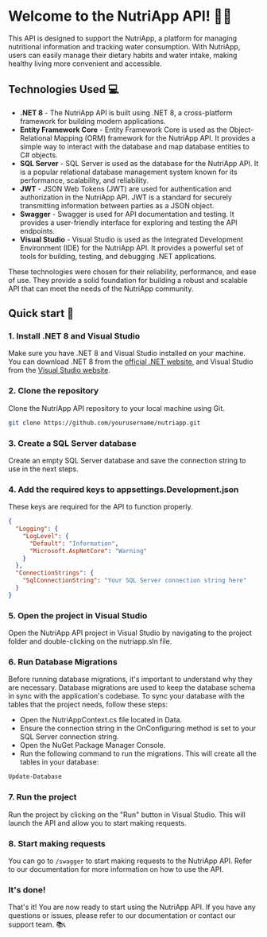 # Welcome to the NutriApp API! 🥗💧

This API is designed to support the NutriApp, a platform for managing nutritional information and tracking water consumption. With NutriApp, users can easily manage their dietary habits and water intake, making healthy living more convenient and accessible.

## Technologies Used 💻

- **.NET 8** - The NutriApp API is built using .NET 8, a cross-platform framework for building modern applications.
- **Entity Framework Core** - Entity Framework Core is used as the Object-Relational Mapping (ORM) framework for the NutriApp API. It provides a simple way to interact with the database and map database entities to C# objects.
- **SQL Server** - SQL Server is used as the database for the NutriApp API. It is a popular relational database management system known for its performance, scalability, and reliability.
- **JWT** - JSON Web Tokens (JWT) are used for authentication and authorization in the NutriApp API. JWT is a standard for securely transmitting information between parties as a JSON object.
- **Swagger** - Swagger is used for API documentation and testing. It provides a user-friendly interface for exploring and testing the API endpoints.
- **Visual Studio** - Visual Studio is used as the Integrated Development Environment (IDE) for the NutriApp API. It provides a powerful set of tools for building, testing, and debugging .NET applications.

These technologies were chosen for their reliability, performance, and ease of use. They provide a solid foundation for building a robust and scalable API that can meet the needs of the NutriApp community.

## Quick start 🚀

### 1. **Install .NET 8 and Visual Studio**

Make sure you have .NET 8 and Visual Studio installed on your machine. You can download .NET 8 from the [official .NET website](https://dotnet.microsoft.com/download/dotnet/8.0), and Visual Studio from the [Visual Studio website](https://visualstudio.microsoft.com/).

### 2. **Clone the repository**

Clone the NutriApp API repository to your local machine using Git.

```sh
git clone https://github.com/yourusername/nutriapp.git
```

### 3. **Create a SQL Server database**

Create an empty SQL Server database and save the connection string to use in the next steps.

### 4. **Add the required keys to appsettings.Development.json**

These keys are required for the API to function properly.

```json
{
  "Logging": {
    "LogLevel": {
      "Default": "Information",
      "Microsoft.AspNetCore": "Warning"
    }
  },
  "ConnectionStrings": {
    "SqlConnectionString": "Your SQL Server connection string here"
  }
}
```

### 5. **Open the project in Visual Studio**

Open the NutriApp API project in Visual Studio by navigating to the project folder and double-clicking on the nutriapp.sln file.

### 6. **Run Database Migrations**

Before running database migrations, it's important to understand why they are necessary. Database migrations are used to keep the database schema in sync with the application's codebase. To sync your database with the tables that the project needs, follow these steps:

- Open the NutriAppContext.cs file located in Data.
- Ensure the connection string in the OnConfiguring method is set to your SQL Server connection string.
- Open the NuGet Package Manager Console.
- Run the following command to run the migrations. This will create all the tables in your database:

```sh
Update-Database
```

### 7. **Run the project**

Run the project by clicking on the "Run" button in Visual Studio. This will launch the API and allow you to start making requests.

### 8. **Start making requests**

You can go to `/swagger` to start making requests to the NutriApp API. Refer to our documentation for more information on how to use the API.

### It's done!

That's it! You are now ready to start using the NutriApp API. If you have any questions or issues, please refer to our documentation or contact our support team. 📚📞
